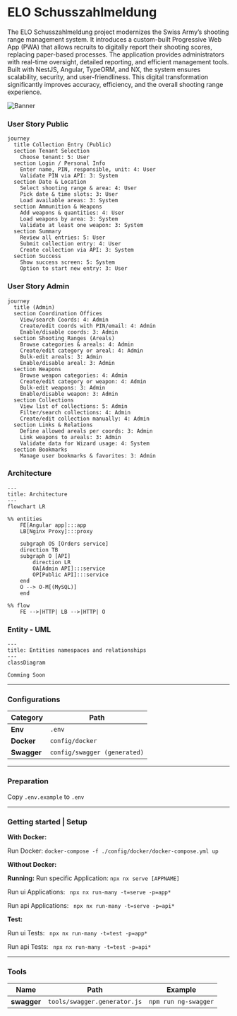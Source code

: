 # ELO Schusszahlmeldung

The ELO Schusszahlmeldung project modernizes the Swiss Army’s shooting range management system. It introduces a custom-built Progressive Web App (PWA) that allows recruits to digitally report their shooting scores, replacing paper-based processes. The application provides administrators with real-time oversight, detailed reporting, and efficient management tools. Built with NestJS, Angular, TypeORM, and NX, the system ensures scalability, security, and user-friendliness. This digital transformation significantly improves accuracy, efficiency, and the overall shooting range experience.

![Banner](https://desouza.ch/wp-content/uploads/2025/02/Mockup.png)

### User Story Public

```mermaid
journey
  title Collection Entry (Public)
  section Tenant Selection
    Choose tenant: 5: User
  section Login / Personal Info
    Enter name, PIN, responsible, unit: 4: User
    Validate PIN via API: 3: System
  section Date & Location
    Select shooting range & area: 4: User
    Pick date & time slots: 3: User
    Load available areas: 3: System
  section Ammunition & Weapons
    Add weapons & quantities: 4: User
    Load weapons by area: 3: System
    Validate at least one weapon: 3: System
  section Summary
    Review all entries: 5: User
    Submit collection entry: 4: User
    Create collection via API: 3: System
  section Success
    Show success screen: 5: System
    Option to start new entry: 3: User
````

### User Story Admin
```mermaid
journey
  title (Admin)
  section Coordination Offices
    View/search Coords: 4: Admin
    Create/edit coords with PIN/email: 4: Admin
    Enable/disable coords: 3: Admin
  section Shooting Ranges (Areals)
    Browse categories & areals: 4: Admin
    Create/edit category or areal: 4: Admin
    Bulk-edit areals: 3: Admin
    Enable/disable areal: 3: Admin
  section Weapons
    Browse weapon categories: 4: Admin
    Create/edit category or weapon: 4: Admin
    Bulk-edit weapons: 3: Admin
    Enable/disable weapon: 3: Admin
  section Collections
    View list of collections: 5: Admin
    Filter/search collections: 4: Admin
    Create/edit collection manually: 4: Admin
  section Links & Relations
    Define allowed areals per coords: 3: Admin
    Link weapons to areals: 3: Admin
    Validate data for Wizard usage: 4: System
  section Bookmarks
    Manage user bookmarks & favorites: 3: Admin
```

### Architecture

```mermaid
---
title: Architecture
---
flowchart LR

%% entities
    FE[Angular app]:::app
    LB[Nginx Proxy]:::proxy

    subgraph OS [Orders service]
    direction TB
    subgraph O [API]
        direction LR
        OA[Admin API]:::service
        OP[Public API]:::service
    end
    O --> O-M[(MySQL)]
    end

%% flow
    FE -->|HTTP| LB -->|HTTP| O
```

### Entity - UML

```mermaid
---
title: Entities namespaces and relationships
---
classDiagram

Comming Soon
```
----

### Configurations
| Category  | Path  |
|-----------|-------|
| **Env**   | `.env` |
| **Docker** | `config/docker` |
| **Swagger** | `config/swagger (generated)` |

----

### Preparation

Copy ``.env.example`` to `.env`

----
### Getting started | Setup

**With Docker:**

Run Docker:
``docker-compose -f ./config/docker/docker-compose.yml up``


**Without Docker:**


**Running:**
Run specific Application:
``npx nx serve [APPNAME]``

Run ui Applications:
`` npx nx run-many -t=serve -p=app*``

Run api Applications:
`` npx nx run-many -t=serve -p=api*``

**Test:**

Run ui Tests:
`` npx nx run-many -t=test -p=app*``

Run api Tests:
`` npx nx run-many -t=test -p=api*``

----

### Tools

| Name        | Path | Example              |
|-------------|------|----------------------|
| **swagger** | `tools/swagger.generator.js` | `npm run ng-swagger` |

